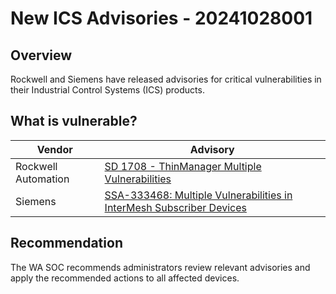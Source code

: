 # New ICS Advisories - 20241028001

## Overview

Rockwell and Siemens have released advisories for critical vulnerabilities in their Industrial Control Systems (ICS) products.

## What is vulnerable?

| Vendor              | Advisory                                                                                                                                         |
| ------------------- | ------------------------------------------------------------------------------------------------------------------------------------------------ |
| Rockwell Automation | [SD 1708 - ThinManager Multiple Vulnerabilities](https://www.rockwellautomation.com/en-us/trust-center/security-advisories/advisory.SD1708.html) |
| Siemens             | [SSA-333468: Multiple Vulnerabilities in InterMesh Subscriber Devices](https://cert-portal.siemens.com/productcert/html/ssa-333468.html)         |

## Recommendation

The WA SOC recommends administrators review relevant advisories and apply the recommended actions to all affected devices.
